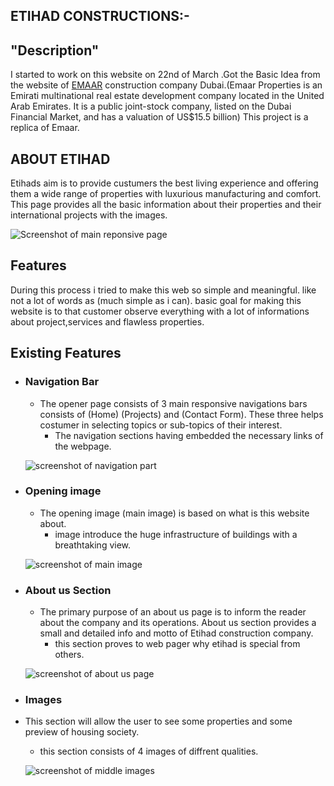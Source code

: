 ## ETIHAD CONSTRUCTIONS:-
## "Description"
I started to work on this website on 22nd of March .Got the Basic Idea from the website of [EMAAR](https://www.emaar.com) construction company Dubai.(Emaar Properties is an Emirati multinational real estate development company located in the United Arab Emirates. It is a public joint-stock company, listed on the Dubai Financial Market, and has a valuation of US$15.5 billion) This project is a replica of Emaar.

## ABOUT ETIHAD
 Etihads aim is to provide custumers the best living experience and offering them a wide range of properties with luxurious manufacturing and comfort. This page provides all the basic information about their properties and their international projects with the images.

 ![Screenshot of main reponsive page ](/Documents/reponsive.png)

 ## Features 
 During this process i tried to make this web so simple and meaningful. like not a lot of words as (much simple as i can).
 basic goal for making this website is to that customer observe everything with a lot of informations about project,services and flawless properties.

 ## Existing Features

 + ### Navigation Bar
   + The opener page consists of 3 main responsive navigations bars consists of (Home) (Projects) and (Contact Form).
   These three helps costumer in selecting topics or sub-topics of their interest. 
     + The navigation sections having embedded the necessary links of the webpage.

    ![screenshot of navigation part](/Documents/navbar.png)
  
+ ### Opening image
  + The opening image (main image) is based on what is this website about.
    + image introduce the huge infrastructure of buildings with a breathtaking view.

  ![screenshot of main image](/Documents/main-image.png)
 

 + ### About us Section
   + The primary purpose of an about us page is to inform the reader about the company and its operations. About us section provides a small and detailed info and motto of Etihad construction company.
     + this section proves to web pager why etihad is special from
    others.


   ![screenshot of about us page](/Documents/about.png)


+ ### Images 
 + This section will allow the user to see some properties and some preview of housing society.
   + this section consists of 4 images of diffrent qualities.

   ![screenshot of middle images](/Documents/middle-images.png)